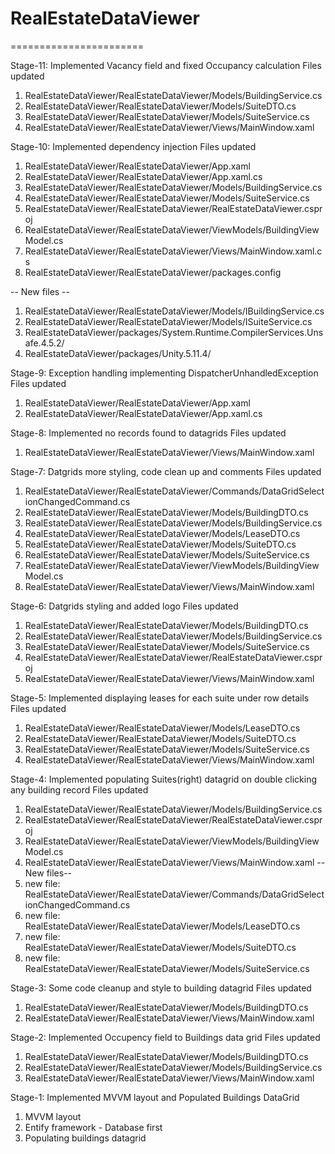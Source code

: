 # RealEstateDataViewer
=======================

Stage-11: Implemented Vacancy field and fixed Occupancy calculation
Files updated
1. RealEstateDataViewer/RealEstateDataViewer/Models/BuildingService.cs
2. RealEstateDataViewer/RealEstateDataViewer/Models/SuiteDTO.cs
3. RealEstateDataViewer/RealEstateDataViewer/Models/SuiteService.cs
4. RealEstateDataViewer/RealEstateDataViewer/Views/MainWindow.xaml



Stage-10: Implemented dependency injection
Files updated
1. RealEstateDataViewer/RealEstateDataViewer/App.xaml
2. RealEstateDataViewer/RealEstateDataViewer/App.xaml.cs
3. RealEstateDataViewer/RealEstateDataViewer/Models/BuildingService.cs
4. RealEstateDataViewer/RealEstateDataViewer/Models/SuiteService.cs
5. RealEstateDataViewer/RealEstateDataViewer/RealEstateDataViewer.csproj
6. RealEstateDataViewer/RealEstateDataViewer/ViewModels/BuildingViewModel.cs
7. RealEstateDataViewer/RealEstateDataViewer/Views/MainWindow.xaml.cs
8. RealEstateDataViewer/RealEstateDataViewer/packages.config

-- New files --
1. RealEstateDataViewer/RealEstateDataViewer/Models/IBuildingService.cs
2. RealEstateDataViewer/RealEstateDataViewer/Models/ISuiteService.cs
3. RealEstateDataViewer/packages/System.Runtime.CompilerServices.Unsafe.4.5.2/
4. RealEstateDataViewer/packages/Unity.5.11.4/

Stage-9: Exception handling implementing DispatcherUnhandledException
Files updated 
1. RealEstateDataViewer/RealEstateDataViewer/App.xaml
2. RealEstateDataViewer/RealEstateDataViewer/App.xaml.cs


Stage-8: Implemented no records found to datagrids
Files updated 
1. RealEstateDataViewer/RealEstateDataViewer/Views/MainWindow.xaml

Stage-7: Datgrids more styling, code clean up and comments
Files updated 
1. RealEstateDataViewer/RealEstateDataViewer/Commands/DataGridSelectionChangedCommand.cs
2. RealEstateDataViewer/RealEstateDataViewer/Models/BuildingDTO.cs
3. RealEstateDataViewer/RealEstateDataViewer/Models/BuildingService.cs
4. RealEstateDataViewer/RealEstateDataViewer/Models/LeaseDTO.cs
5. RealEstateDataViewer/RealEstateDataViewer/Models/SuiteDTO.cs
6. RealEstateDataViewer/RealEstateDataViewer/Models/SuiteService.cs
7. RealEstateDataViewer/RealEstateDataViewer/ViewModels/BuildingViewModel.cs
8. RealEstateDataViewer/RealEstateDataViewer/Views/MainWindow.xaml


Stage-6: Datgrids styling and added logo
Files updated 
1. RealEstateDataViewer/RealEstateDataViewer/Models/BuildingDTO.cs
2. RealEstateDataViewer/RealEstateDataViewer/Models/BuildingService.cs
3. RealEstateDataViewer/RealEstateDataViewer/Models/SuiteService.cs
4. RealEstateDataViewer/RealEstateDataViewer/RealEstateDataViewer.csproj
5. RealEstateDataViewer/RealEstateDataViewer/Views/MainWindow.xaml


Stage-5: Implemented displaying leases for each suite under row details
Files updated 
1. RealEstateDataViewer/RealEstateDataViewer/Models/LeaseDTO.cs
2. RealEstateDataViewer/RealEstateDataViewer/Models/SuiteDTO.cs
3. RealEstateDataViewer/RealEstateDataViewer/Models/SuiteService.cs
4. RealEstateDataViewer/RealEstateDataViewer/Views/MainWindow.xaml

Stage-4: Implemented populating Suites(right) datagrid on double clicking any building record
Files updated 
1. RealEstateDataViewer/RealEstateDataViewer/Models/BuildingService.cs
2. RealEstateDataViewer/RealEstateDataViewer/RealEstateDataViewer.csproj
3. RealEstateDataViewer/RealEstateDataViewer/ViewModels/BuildingViewModel.cs
4. RealEstateDataViewer/RealEstateDataViewer/Views/MainWindow.xaml
--New files--
1. new file:   RealEstateDataViewer/RealEstateDataViewer/Commands/DataGridSelectionChangedCommand.cs
2. new file:   RealEstateDataViewer/RealEstateDataViewer/Models/LeaseDTO.cs
3. new file:   RealEstateDataViewer/RealEstateDataViewer/Models/SuiteDTO.cs
4. new file:   RealEstateDataViewer/RealEstateDataViewer/Models/SuiteService.cs

Stage-3: Some code cleanup and style to building datagrid
Files updated 
1. RealEstateDataViewer/RealEstateDataViewer/Models/BuildingDTO.cs
2. RealEstateDataViewer/RealEstateDataViewer/Views/MainWindow.xaml

Stage-2: Implemented Occupency field to Buildings data grid 
Files updated 
1. RealEstateDataViewer/RealEstateDataViewer/Models/BuildingDTO.cs
2. RealEstateDataViewer/RealEstateDataViewer/Models/BuildingService.cs
3. RealEstateDataViewer/RealEstateDataViewer/Views/MainWindow.xaml

Stage-1: Implemented MVVM layout and Populated Buildings DataGrid
1. MVVM layout
2. Entify framework - Database first
3. Populating buildings datagrid
